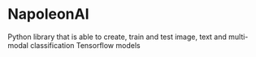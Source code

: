 # NapoleonAI
Python library that is able to create, train and test image, text and multi-modal classification Tensorflow models
